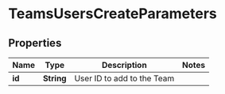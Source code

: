 

# TeamsUsersCreateParameters

## Properties

Name | Type | Description | Notes
------------ | ------------- | ------------- | -------------
**id** | **String** | User ID to add to the Team | 



